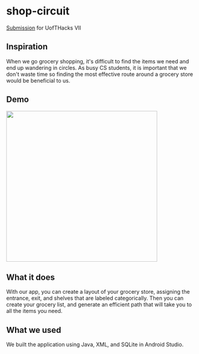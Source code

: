 # shop-circuit
[Submission](https://devpost.com/software/shop-circuit) for UofTHacks VII

## Inspiration
When we go grocery shopping, it's difficult to find the items we need and end up wandering in circles. As busy CS students, it is important that we don't waste time so finding the most effective route around a grocery store would be beneficial to us.

## Demo
<img src="shop-circuit-demo.gif" height="400" width="auto" />

## What it does
With our app, you can create a layout of your grocery store, assigning the entrance, exit, and shelves that are labeled categorically. Then you can create your grocery list, and generate an efficient path that will take you to all the items you need.

## What we used
We built the application using Java, XML, and SQLite in Android Studio.


